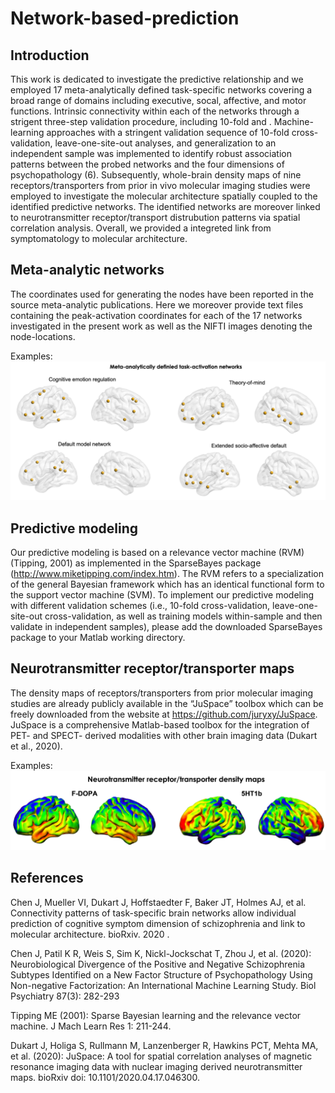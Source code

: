 # Network-based-prediction

## Introduction

This work is dedicated to investigate the predictive relationship 
and we employed 17 meta-analytically defined task-specific networks covering a broad range of domains including executive, socal, affective, and motor functions. 
Intrinsic connectivity within each of the networks 
through a strigent three-step validation procedure, including 10-fold and . 
Machine-learning approaches with a stringent validation sequence of 10-fold cross-validation, leave-one-site-out analyses, and generalization to an independent sample was implemented to identify robust association patterns between the probed networks and the four dimensions of psychopathology (6). Subsequently, whole-brain density maps of nine receptors/transporters from prior in vivo molecular imaging studies were employed to investigate the molecular architecture spatially coupled to the identified predictive networks.
The identified networks are moreover linked to neurotransmitter receptor/transport distrubution patterns via spatial correlation analysis. 
Overall, we provided a integreted link from symptomatology to molecular architecture. 

## Meta-analytic networks 
The coordinates used for generating the nodes have been reported in the source meta-analytic publications. Here we moreover provide text files containing the peak-activation coordinates for each of the 17 networks investigated in the present work as well as the NIFTI images denoting the node-locations.

Examples:
![Image text](https://github.com/JiAllen/Network-based-prediction/raw/master/Image/NetworkExamples.tif)

## Predictive modeling 
Our predictive modeling is based on a relevance vector machine (RVM) (Tipping, 2001) as implemented in the SparseBayes package (http://www.miketipping.com/index.htm). The RVM refers to a specialization of the general Bayesian framework which has an identical functional form to the support vector machine (SVM). To implement our predictive modeling with different validation schemes (i.e., 10-fold cross-validation, leave-one-site-out cross-validation, as well as training models within-sample and then validate in independent samples), please add the downloaded SparseBayes package to your Matlab working directory. 
 

## Neurotransmitter receptor/transporter maps
The density maps of receptors/transporters from prior molecular imaging studies are already publicly available in the “JuSpace” toolbox which can be freely downloaded from the website at https://github.com/juryxy/JuSpace. JuSpace is a comprehensive Matlab-based toolbox for the integration of PET- and SPECT- derived modalities with other brain imaging data (Dukart et al., 2020). 

Examples:
![Image text](https://github.com/JiAllen/Network-based-prediction/raw/master/Image/ReceptorMapExamples.tif)

## References

Chen J, Mueller VI, Dukart J, Hoffstaedter F, Baker JT, Holmes AJ, et al. Connectivity patterns of task-specific brain networks allow individual prediction of cognitive symptom dimension of schizophrenia and link to molecular architecture. bioRxiv. 2020 .

Chen J, Patil K R, Weis S, Sim K, Nickl-Jockschat T, Zhou J, et al. (2020): Neurobiological Divergence of the Positive and Negative Schizophrenia Subtypes Identified on a New Factor Structure of Psychopathology Using Non-negative Factorization: An International Machine Learning Study. Biol Psychiatry 87(3): 282-293 

Tipping ME (2001): Sparse Bayesian learning and the relevance vector machine. J Mach Learn Res 1: 211-244. 

Dukart J, Holiga S, Rullmann M, Lanzenberger R, Hawkins PCT, Mehta MA, et al. (2020): JuSpace: A tool for spatial correlation analyses of magnetic resonance imaging data with nuclear imaging derived neurotransmitter maps. bioRxiv doi: 10.1101/2020.04.17.046300. 

